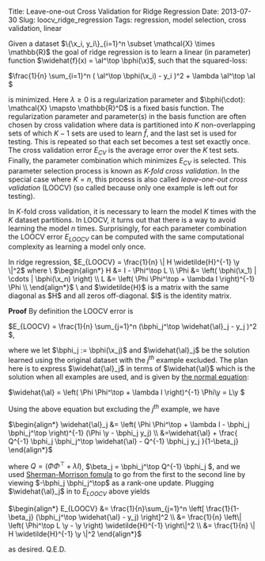 Title: Leave-one-out Cross Validation for Ridge Regression
Date: 2013-07-30
Slug: loocv_ridge_regression
Tags: regression, model selection, cross validation, linear


$\newcommand{\bs}[1]{\boldsymbol{#1}}$
$\newcommand{\al}{\bs{\alpha}}
\newcommand{\bphi}{\bs{\phi}}
\newcommand{\x}{\bs{x}}
\newcommand{\y}{\bs{y}}$

Given a dataset $\{\x_i, y_i\}_{i=1}^n \subset \mathcal{X} \times \mathbb{R}$ the 
goal of ridge regression is to learn a linear (in parameter) function $\widehat{f}(x) = \al^\top \bphi(\x)$,
such that the squared-loss:

$\frac{1}{n} \sum_{i=1}^n ( \al^\top \bphi(\x_i) - y_i )^2 + \lambda \al^\top \al $

is minimized. Here $\lambda \geq 0$ is a regularization parameter and $\bphi(\cdot): \mathcal{X} \mapsto \mathbb{R}^D$
is a fixed basis function. 
The regularization parameter and parameter(s) in the basis function are often chosen by cross validation where data
is partitioned into $K$ non-overlapping sets of which $K-1$ sets are used to
learn $\widehat{f}$, and the last set is used for testing. This is repeated so that
each set becomes a test set exactly once. The cross validation error $E_{CV}$ is the average error over
the $K$ test sets. Finally, the parameter combination which minimizes $E_{CV}$ is selected. 
This parameter selection process is known as  *$K$-fold cross validation*. In the special case where $K=n$,
this process is also called *leave-one-out cross validation* (LOOCV) (so called 
because only one example is left out for testing).

In $K$-fold cross validation, it is necessary to learn the model $K$ times with
the $K$ dataset partitions. In LOOCV, it turns out that there is a way to avoid learning the model
$n$ times. Surprisingly, for each parameter combination the LOOCV error $E_{LOOCV}$ can be computed
with the same computational complexity as learning a model only once.

<theorem>
In ridge regression, $E_{LOOCV} = \frac{1}{n} \| H \widetilde{H}^{-1} \y \|^2$
where \
$\begin{align*}
H &= I - \Phi^\top L \\
\Phi &= \left( \bphi(\x_1) | \cdots | \bphi(\x_n) \right) \\
L &= \left( \Phi \Phi^\top + \lambda I \right)^{-1} \Phi \\
\end{align*}$ \
and $\widetilde{H}$ is a matrix with the same diagonal as $H$ and all zeros off-diagonal.
$I$ is the identity matrix.
</theorem>

**Proof**
By definition the LOOCV error is

$E_{LOOCV} = \frac{1}{n} \sum_{j=1}^n (\bphi_j^\top \widehat{\al}_j - y_j )^2 $,

where we let $\bphi_j := \bphi(\x_j)$ and $\widehat{\al}_j$ be the solution learned
using the original dataset with the $j^{th}$ example excluded. The plan here is to express
$\widehat{\al}_j$ in terms of $\widehat{\al}$ which is the solution when all examples are used, and
is given by [the normal equation](http://en.wikipedia.org/wiki/Linear_least_squares_%28mathematics%29#Derivation_of_the_normal_equations):

$\widehat{\al} = \left( \Phi \Phi^\top + \lambda I \right)^{-1} \Phi\y  = L\y $

Using the above equation but excluding the $j^{th}$ example, we have 

$\begin{align*}
\widehat{\al}_j &= \left( \Phi \Phi^\top + \lambda I - \bphi_j \bphi_j^\top \right)^{-1} (\Phi \y - \bphi_j y_j) \\
 &=\widehat{\al} + \frac{ Q^{-1} \bphi_j \bphi_j^\top \widehat{\al} - Q^{-1} \bphi_j y_j  }{1-\beta_j}
\end{align*}$

where $Q = (\Phi \Phi^\top + \lambda I)$, $\beta_j = \bphi_j^\top Q^{-1} \bphi_j $, 
and we used [Sherman-Morrison fomula](http://en.wikipedia.org/wiki/Sherman%E2%80%93Morrison_formula) 
to go from the first to the second line by viewing $-\bphi_j \bphi_j^\top$ as a rank-one update.
Plugging $\widehat{\al}_j$ in to $E_{LOOCV}$ above yields

$\begin{align*}
E_{LOOCV} &= \frac{1}{n}\sum_{j=1}^n \left[ \frac{1}{1-\beta_j}  (\bphi_j^\top \widehat{\al} - y_j) \right]^2 \\
 &= \frac{1}{n} \left\| \left( \Phi^\top L \y - \y \right) \widetilde{H}^{-1} \right\|^2 \\
 &= \frac{1}{n} \| H \widetilde{H}^{-1} \y \|^2
\end{align*}$

as desired. Q.E.D.


